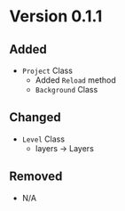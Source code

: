 # Version 0.1.1

## Added

-   `Project` Class
    -   Added `Reload` method
    -   `Background` Class

## Changed

-   `Level` Class
    -   layers -> Layers

## Removed

-   N/A
